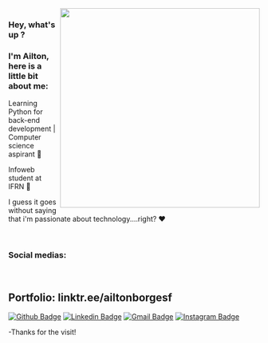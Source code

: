 <img align="right" width="400" height="400" src="https://c.tenor.com/ympcCN_fln8AAAAM/baby-yoda-the-mandalorian.gif">

### Hey, what's up ?
### I'm Ailton, here is a little bit about me:

Learning Python for back-end development | Computer science aspirant :robot:

Infoweb student at IFRN :book:

I guess it goes without saying that i'm passionate about technology....right? :heart:

<br>

### Social medias:

<br>

## Portfolio: linktr.ee/ailtonborgesf

[![Github Badge](https://img.shields.io/badge/-Github-000?style=flat-square&logo=Github&logoColor=white&link=https://github.com/Ailton-F)](https://github.com/Ailton-F)
[![Linkedin Badge](https://img.shields.io/badge/-LinkedIn-blue?style=flat-square&logo=Linkedin&logoColor=white&link=https://www.linkedin.com/in/ailton-f-1bbb90217/)](https://www.linkedin.com/in/ailton-f-1bbb90217/)
[![Gmail Badge](https://img.shields.io/badge/-Gmail-c14438?style=flat-square&logo=Gmail&logoColor=white&link=mailto:ailtonxdz@gmail.com)](mailto:ailtonxdz@gmail.com)
[![Instagram Badge](https://img.shields.io/badge/Instagram-E4405F?style=flat-square&logo=instagram&logoColor=white&link=https://www.instagram.com/ailtonborgesf/)](https://www.instagram.com/ailtonborgesf/)
<br>

-Thanks for the visit!
